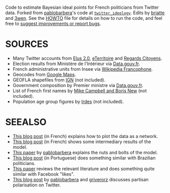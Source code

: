 Code to estimate Bayesian ideal points for French politicians from Twitter data. Forked from [pablobarbera](https://github.com/pablobarbera)'s code at [`twitter_ideology`](https://github.com/pablobarbera/twitter_ideology/). Edits by [briatte](https://github.com/briatte) and [3wen](https://github.com/3wen). See the [HOWTO](HOWTO.md) file for details on how to run the code, and feel free to [suggest improvements or report bugs](issues).

# SOURCES

- Many Twitter accounts from [Elus 2.0](http://www.elus20.fr/elus-web-facebook-twitter/), [eTerritoire](http://www.eterritoire.fr/blog/category/statistiques-twitter/) and [Regards Citoyens](http://www.regardscitoyens.org/).
- Election results from Ministère de l'Intérieur via [Data.gouv.fr](https://www.data.gouv.fr).
- French administrative units from Insee via [Wikipedia Francophone](https://fr.wikipedia.org/wiki/).
- Geocodes from [Google Maps](https://developers.google.com/maps/).
- GEOFLA shapefiles from [IGN](http://professionnels.ign.fr/geofla) (not included).
- Government composition by Premier ministre via [Data.gouv.fr](https://www.data.gouv.fr).
- List of French first names by [Mike Campbell and Boris New](http://www.lexique.org/public/prenoms.php) (not included).
- Population age group figures by [Irdes](https://www.data.gouv.fr/fr/datasets/population-par-tranche-d-age-et-sexe-estimations-localisees-de-population/) (not included).

# SEEALSO

- [This blog post](http://politbistro.hypotheses.org/2589) (in French) explains how to plot the data as a network.
- [This blog post](http://politbistro.hypotheses.org/2604) (in French) shows some intermediary results of the model.
- [This paper](https://files.nyu.edu/pba220/public/barbera_twitter_ideal_points.pdf) by [pablobarbera](https://github.com/pablobarbera) explains the nuts and bolts of the model.
- [This blog post](http://stats2u.blogspot.fr/2015/03/ideologia-de-politicos-usando-o-twitter.html) (in Portuguese) does something similar with Brazilian politicians.
- [This paper](http://dx.doi.org/10.1017/S0003055414000525) reviews the relevant literature and does something quite similar with Facebook "likes".
- [This blog post](http://blogs.lse.ac.uk/europpblog/2014/12/09/political-discussions-on-twitter-during-elections-are-dominated-by-those-with-extreme-views/) by [pablobarbera](https://github.com/pablobarbera) and [griverorz](https://github.com/griverorz) discusses partisan polarisation on Twitter.
